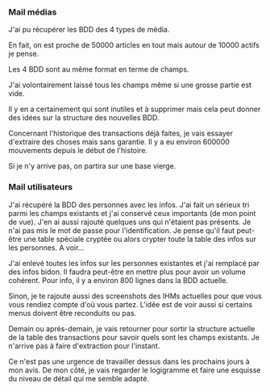 ### Mail médias

J'ai pu récupérer les BDD des 4 types de média.

En fait, on est proche de 50000 articles en tout mais autour de 10000 actifs je pense.

Les 4 BDD sont au même format en terme de champs.

J'ai volontairement laissé tous les champs même si une grosse partie est vide.

Il y en a certainement qui sont inutiles et à supprimer mais cela peut donner des idées sur la structure des nouvelles BDD.

Concernant l'historique des transactions déjà faites, je vais essayer d'extraire  des choses mais sans garantie. Il y a eu environ 600000 mouvements  depuis le début de l'histoire.

Si je n'y arrive pas, on partira sur une base vierge.



### Mail utilisateurs

J'ai récupéré la BDD des personnes avec les infos. J'ai fait un  sérieux tri parmi les champs existants et j'ai conservé ceux importants  (de mon point de vue). J'en ai aussi rajouté quelques uns qui n'étaient  pas présents. Je n'ai pas mis le mot de passe pour l'identification. Je  pense qu'il faut peut-être une table spéciale cryptée ou alors crypter  toute la table des infos sur les personnes. A voir...

J'ai  enlevé toutes les infos sur les personnes existantes et j'ai remplacé  par des infos bidon. Il faudra peut-être en mettre plus pour avoir un  volume cohérent. Pour info, il y a environ 800 lignes dans la BDD  actuelle.

Sinon, je te rajoute aussi des  screenshots des IHMs actuelles pour que vous vous rendiez compte d'où  vous partez. L'idée est de voir aussi si certains menus doivent être  reconduits ou pas.

Demain ou après-demain, je  vais retourner pour sortir la structure actuelle de la table des  transactions pour savoir quels sont les champs existants. Je n'arrive  pas à faire d'extraction pour l'instant.

Ce n'est pas une  urgence de travailler dessus dans les prochains jours à mon avis. De mon côté, je vais regarder le logigramme et faire une esquisse du niveau de détail qui me semble adapté.

